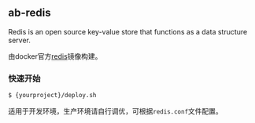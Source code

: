 ## ab-redis

Redis is an open source key-value store that functions as a data structure server.

由docker官方[redis](https://hub.docker.com/r/library/redis/)镜像构建。

### 快速开始
```bash
$ {yourproject}/deploy.sh
```
适用于开发环境，生产环境请自行调优，可根据`redis.conf`文件配置。